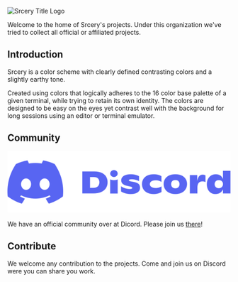 ![Srcery Title Logo](https://raw.githubusercontent.com/srcery-colors/srcery-assets/master/title.png)

Welcome to the home of Srcery's projects.  Under this organization we've
tried to collect all official or affiliated projects.

## Introduction

Srcery  is a color scheme with clearly defined contrasting colors and a
slightly earthy tone.

Created using colors that logically adheres to the 16 color base palette
of a given terminal, while trying to retain its own identity. The colors
are designed to be easy on the eyes yet contrast well with the
background for long sessions using an editor or terminal emulator.

## Community

<a href="https://discord.gg/G6vBMmZ"><img src="https://raw.githubusercontent.com/srcery-colors/.github/main/profile/assets/discord_logo_workmark_color.svg" /></a>

We have an official community over at Dicord.  Please join us
[there](https://discord.gg/G6vBMmZ)!

## Contribute

We welcome any contribution to the projects.  Come and join us on
Discord were you can share you work.
